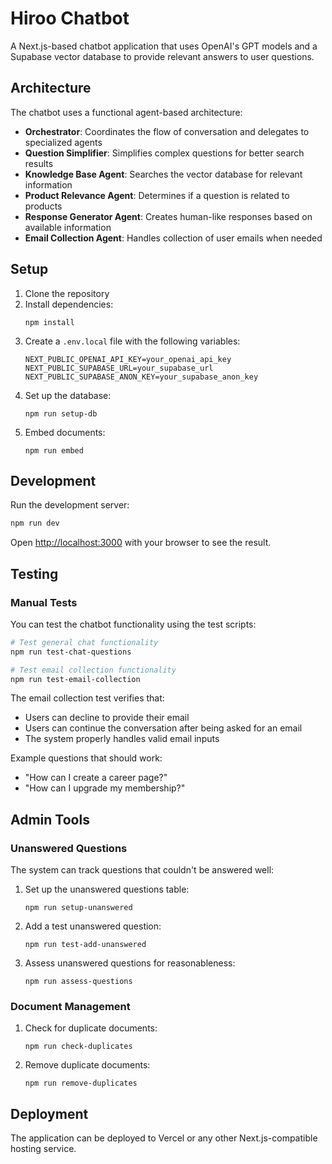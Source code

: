 # Hiroo Chatbot

A Next.js-based chatbot application that uses OpenAI's GPT models and a Supabase vector database to provide relevant answers to user questions.

## Architecture

The chatbot uses a functional agent-based architecture:

- **Orchestrator**: Coordinates the flow of conversation and delegates to specialized agents
- **Question Simplifier**: Simplifies complex questions for better search results
- **Knowledge Base Agent**: Searches the vector database for relevant information
- **Product Relevance Agent**: Determines if a question is related to products
- **Response Generator Agent**: Creates human-like responses based on available information
- **Email Collection Agent**: Handles collection of user emails when needed

## Setup

1. Clone the repository
2. Install dependencies:
   ```
   npm install
   ```
3. Create a `.env.local` file with the following variables:
   ```
   NEXT_PUBLIC_OPENAI_API_KEY=your_openai_api_key
   NEXT_PUBLIC_SUPABASE_URL=your_supabase_url
   NEXT_PUBLIC_SUPABASE_ANON_KEY=your_supabase_anon_key
   ```
4. Set up the database:
   ```
   npm run setup-db
   ```
5. Embed documents:
   ```
   npm run embed
   ```

## Development

Run the development server:

```bash
npm run dev
```

Open [http://localhost:3000](http://localhost:3000) with your browser to see the result.

## Testing

### Manual Tests

You can test the chatbot functionality using the test scripts:

```bash
# Test general chat functionality
npm run test-chat-questions

# Test email collection functionality
npm run test-email-collection
```

The email collection test verifies that:
- Users can decline to provide their email
- Users can continue the conversation after being asked for an email
- The system properly handles valid email inputs

Example questions that should work:
- "How can I create a career page?"
- "How can I upgrade my membership?"

## Admin Tools

### Unanswered Questions

The system can track questions that couldn't be answered well:

1. Set up the unanswered questions table:
   ```
   npm run setup-unanswered
   ```

2. Add a test unanswered question:
   ```
   npm run test-add-unanswered
   ```

3. Assess unanswered questions for reasonableness:
   ```
   npm run assess-questions
   ```

### Document Management

1. Check for duplicate documents:
   ```
   npm run check-duplicates
   ```

2. Remove duplicate documents:
   ```
   npm run remove-duplicates
   ```

## Deployment

The application can be deployed to Vercel or any other Next.js-compatible hosting service.
